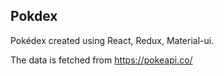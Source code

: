## Pokdex

Pokédex created using React, Redux, Material-ui.

The data is fetched from https://pokeapi.co/